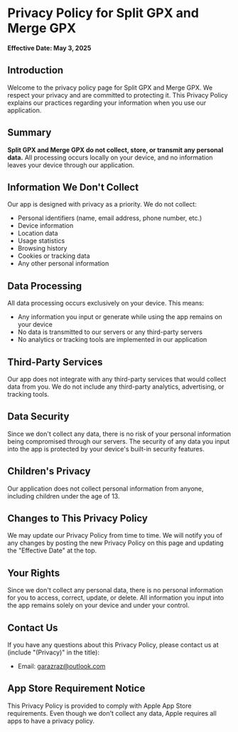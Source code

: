 # Privacy Policy for Split GPX and Merge GPX

**Effective Date: May 3, 2025**

## Introduction

Welcome to the privacy policy page for Split GPX and Merge GPX. We respect your privacy and are committed to protecting it. This Privacy Policy explains our practices regarding your information when you use our application.

## Summary

**Split GPX and Merge GPX do not collect, store, or transmit any personal data.** All processing occurs locally on your device, and no information leaves your device through our application.

## Information We Don't Collect

Our app is designed with privacy as a priority. We do not collect:

- Personal identifiers (name, email address, phone number, etc.)
- Device information
- Location data
- Usage statistics
- Browsing history
- Cookies or tracking data
- Any other personal information

## Data Processing

All data processing occurs exclusively on your device. This means:

- Any information you input or generate while using the app remains on your device
- No data is transmitted to our servers or any third-party servers
- No analytics or tracking tools are implemented in our application

## Third-Party Services

Our app does not integrate with any third-party services that would collect data from you. We do not include any third-party analytics, advertising, or tracking tools.

## Data Security

Since we don't collect any data, there is no risk of your personal information being compromised through our servers. The security of any data you input into the app is protected by your device's built-in security features.

## Children's Privacy

Our application does not collect personal information from anyone, including children under the age of 13.

## Changes to This Privacy Policy

We may update our Privacy Policy from time to time. We will notify you of any changes by posting the new Privacy Policy on this page and updating the "Effective Date" at the top.

## Your Rights

Since we don't collect any personal data, there is no personal information for you to access, correct, update, or delete. All information you input into the app remains solely on your device and under your control.

## Contact Us

If you have any questions about this Privacy Policy, please contact us at (include "(Privacy)" in the title):

- Email: garazraz@outlook.com

## App Store Requirement Notice

This Privacy Policy is provided to comply with Apple App Store requirements. Even though we don't collect any data, Apple requires all apps to have a privacy policy.

